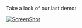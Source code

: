 Take a look of our last demo:

[![ScreenShot](https://raw.github.com/wiki/infobyte/faraday/images/Youtube_demo.png)](http://www.youtube.com/embed/EBz0g6ya7Mg)